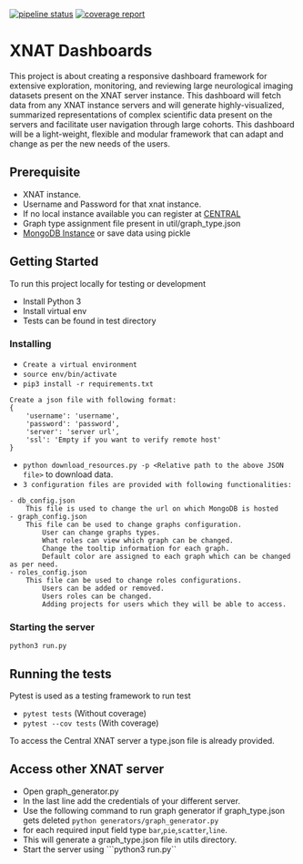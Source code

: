 [![pipeline status](https://gitlab.com/Udolf47/xnat_dashboards/badges/development/pipeline.svg)](https://gitlab.com/Udolf47/xnat_dashboards/-/commits/development)
[![coverage report](https://gitlab.com/Udolf47/xnat_dashboards/badges/development/coverage.svg)](https://gitlab.com/Udolf47/xnat_dashboards/-/commits/development)


# XNAT Dashboards

This project is about creating a responsive dashboard framework for extensive exploration, monitoring, and reviewing large neurological imaging datasets present on the XNAT server instance. This dashboard will fetch data from any XNAT instance servers and will generate highly-visualized, summarized representations of complex scientific data present on the servers and facilitate user navigation through large cohorts. This dashboard will be a light-weight, flexible and modular framework that can adapt and change as per the new needs of the users.

## Prerequisite

- XNAT instance.
- Username and Password for that xnat instance.
- If no local instance available you can register at [CENTRAL](https://central.xnat.org)
- Graph type assignment file present in util/graph_type.json
- [MongoDB Instance](https://www.mongodb.com/) or save data using pickle

## Getting Started

To run this project locally for testing or development

- Install Python 3
- Install virtual env
- Tests can be found in test directory

### Installing

- ```Create a virtual environment```
- ```source env/bin/activate```
- ```pip3 install -r requirements.txt```
```
Create a json file with following format:
{
    'username': 'username',
    'password': 'password',
    'server': 'server url',
    'ssl': 'Empty if you want to verify remote host'
}
```
- ```python download_resources.py -p <Relative path to the above JSON file>``` to download data.
- ``` 3 configuration files are provided with following functionalities: ```
```
- db_config.json
    This file is used to change the url on which MongoDB is hosted
- graph_config.json
    This file can be used to change graphs configuration.
        User can change graphs types.
        What roles can view which graph can be changed.
        Change the tooltip information for each graph.
        Default color are assigned to each graph which can be changed as per need.
- roles_config.json
    This file can be used to change roles configurations.
        Users can be added or removed.
        Users roles can be changed.
        Adding projects for users which they will be able to access.
```

### Starting the server

```python3 run.py```

## Running the tests

Pytest is used as a testing framework to run test

- ``` pytest tests ```          (Without coverage)
- ``` pytest --cov tests ```    (With coverage)

To access the Central XNAT server a type.json file is already provided.

## Access other XNAT server

- Open graph_generator.py
- In the last line add the credentials of your different server.
- Use the following command to run graph generator if graph_type.json gets deleted ``` python generators/graph_generator.py ```
- for each required input field type ```bar```,```pie```,```scatter```,```line```.
- This will generate a graph_type.json file in utils directory.
- Start the server using ```python3 run.py``
